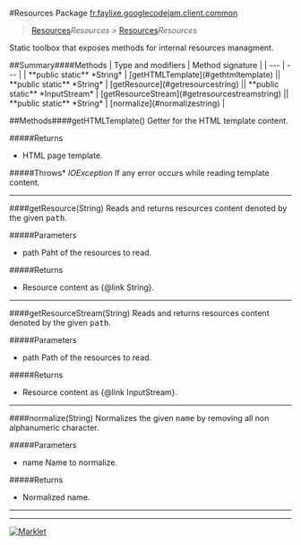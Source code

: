#Resources
Package [fr.faylixe.googlecodejam.client.common](README.md)<br>

> [Resources](Resources.md)*Resources* > [Resources](Resources.md)*Resources*
<p>Static toolbox that exposes methods for internal resources managment.</p>
##Summary####Methods
| Type and modifiers | Method signature |
| --- | --- |
| **public static** *String* | [getHTMLTemplate](#gethtmltemplate) || **public static** *String* | [getResource](#getresourcestring) || **public static** *InputStream* | [getResourceStream](#getresourcestreamstring) || **public static** *String* | [normalize](#normalizestring) |

##Methods####getHTMLTemplate()
Getter for the HTML template content.

#####Returns
* HTML page template.

#####Throws* *IOException* If any error occurs while reading template content.

---

####getResource(String)
Reads and returns resources content denoted by the
 given <tt>path</tt>.

#####Parameters
* path Paht of the resources to read.

#####Returns
* Resource content as {@link String}.

---

####getResourceStream(String)
Reads and returns resources content denoted by the
 given <tt>path</tt>.

#####Parameters
* path Path of the resources to read.

#####Returns
* Resource content as {@link InputStream}.

---

####normalize(String)
Normalizes the given <tt>name</tt> by removing
 all non alphanumeric character.

#####Parameters
* name Name to normalize.

#####Returns
* Normalized name.

---

---

[![Marklet](https://img.shields.io/badge/Generated%20by-Marklet-green.svg)](https://github.com/Faylixe/marklet)